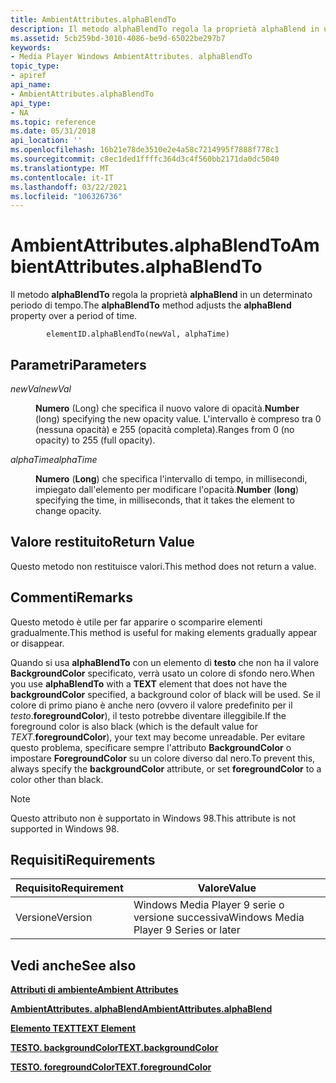 ```yaml
---
title: AmbientAttributes.alphaBlendTo
description: Il metodo alphaBlendTo regola la proprietà alphaBlend in un determinato periodo di tempo.
ms.assetid: 5cb259bd-3010-4086-be9d-65022be297b7
keywords:
- Media Player Windows AmbientAttributes. alphaBlendTo
topic_type:
- apiref
api_name:
- AmbientAttributes.alphaBlendTo
api_type:
- NA
ms.topic: reference
ms.date: 05/31/2018
api_location: ''
ms.openlocfilehash: 16b21e78de3510e2e4a58c7214995f7888f778c1
ms.sourcegitcommit: c8ec1ded1ffffc364d3c4f560bb2171da0dc5040
ms.translationtype: MT
ms.contentlocale: it-IT
ms.lasthandoff: 03/22/2021
ms.locfileid: "106326736"
---
```

# <a name="ambientattributesalphablendto"></a><span data-ttu-id="3a018-104">AmbientAttributes.alphaBlendTo</span><span class="sxs-lookup"><span data-stu-id="3a018-104">AmbientAttributes.alphaBlendTo</span></span>

<span data-ttu-id="3a018-105">Il metodo **alphaBlendTo** regola la proprietà **alphaBlend** in un determinato periodo di tempo.</span><span class="sxs-lookup"><span data-stu-id="3a018-105">The **alphaBlendTo** method adjusts the **alphaBlend** property over a period of time.</span></span>

``` syntax
        elementID.alphaBlendTo(newVal, alphaTime)
```

## <a name="parameters"></a><span data-ttu-id="3a018-106">Parametri</span><span class="sxs-lookup"><span data-stu-id="3a018-106">Parameters</span></span>

<dl> <dt>

<span data-ttu-id="3a018-107"><span id="newVal"></span><span id="newval"></span><span id="NEWVAL"></span>*newVal*</span><span class="sxs-lookup"><span data-stu-id="3a018-107"><span id="newVal"></span><span id="newval"></span><span id="NEWVAL"></span>*newVal*</span></span>
</dt> <dd>

<span data-ttu-id="3a018-108">**Numero** (Long) che specifica il nuovo valore di opacità.</span><span class="sxs-lookup"><span data-stu-id="3a018-108">**Number** (long) specifying the new opacity value.</span></span> <span data-ttu-id="3a018-109">L'intervallo è compreso tra 0 (nessuna opacità) e 255 (opacità completa).</span><span class="sxs-lookup"><span data-stu-id="3a018-109">Ranges from 0 (no opacity) to 255 (full opacity).</span></span>

</dd> <dt>

<span data-ttu-id="3a018-110"><span id="alphaTime"></span><span id="alphatime"></span><span id="ALPHATIME"></span>*alphaTime*</span><span class="sxs-lookup"><span data-stu-id="3a018-110"><span id="alphaTime"></span><span id="alphatime"></span><span id="ALPHATIME"></span>*alphaTime*</span></span>
</dt> <dd>

<span data-ttu-id="3a018-111">**Numero** (**Long**) che specifica l'intervallo di tempo, in millisecondi, impiegato dall'elemento per modificare l'opacità.</span><span class="sxs-lookup"><span data-stu-id="3a018-111">**Number** (**long**) specifying the time, in milliseconds, that it takes the element to change opacity.</span></span>

</dd> </dl>

## <a name="return-value"></a><span data-ttu-id="3a018-112">Valore restituito</span><span class="sxs-lookup"><span data-stu-id="3a018-112">Return Value</span></span>

<span data-ttu-id="3a018-113">Questo metodo non restituisce valori.</span><span class="sxs-lookup"><span data-stu-id="3a018-113">This method does not return a value.</span></span>

## <a name="remarks"></a><span data-ttu-id="3a018-114">Commenti</span><span class="sxs-lookup"><span data-stu-id="3a018-114">Remarks</span></span>

<span data-ttu-id="3a018-115">Questo metodo è utile per far apparire o scomparire elementi gradualmente.</span><span class="sxs-lookup"><span data-stu-id="3a018-115">This method is useful for making elements gradually appear or disappear.</span></span>

<span data-ttu-id="3a018-116">Quando si usa **alphaBlendTo** con un elemento di **testo** che non ha il valore **BackgroundColor** specificato, verrà usato un colore di sfondo nero.</span><span class="sxs-lookup"><span data-stu-id="3a018-116">When you use **alphaBlendTo** with a **TEXT** element that does not have the **backgroundColor** specified, a background color of black will be used.</span></span> <span data-ttu-id="3a018-117">Se il colore di primo piano è anche nero (ovvero il valore predefinito per il *testo*.**foregroundColor**), il testo potrebbe diventare illeggibile.</span><span class="sxs-lookup"><span data-stu-id="3a018-117">If the foreground color is also black (which is the default value for *TEXT*.**foregroundColor**), your text may become unreadable.</span></span> <span data-ttu-id="3a018-118">Per evitare questo problema, specificare sempre l'attributo **BackgroundColor** o impostare **ForegroundColor** su un colore diverso dal nero.</span><span class="sxs-lookup"><span data-stu-id="3a018-118">To prevent this, always specify the **backgroundColor** attribute, or set **foregroundColor** to a color other than black.</span></span>

> [!Note]  
> <span data-ttu-id="3a018-119">Questo attributo non è supportato in Windows 98.</span><span class="sxs-lookup"><span data-stu-id="3a018-119">This attribute is not supported in Windows 98.</span></span>

 

## <a name="requirements"></a><span data-ttu-id="3a018-120">Requisiti</span><span class="sxs-lookup"><span data-stu-id="3a018-120">Requirements</span></span>



| <span data-ttu-id="3a018-121">Requisito</span><span class="sxs-lookup"><span data-stu-id="3a018-121">Requirement</span></span> | <span data-ttu-id="3a018-122">Valore</span><span class="sxs-lookup"><span data-stu-id="3a018-122">Value</span></span> |
|--------------------|---------------------------------------------------|
| <span data-ttu-id="3a018-123">Versione</span><span class="sxs-lookup"><span data-stu-id="3a018-123">Version</span></span><br/> | <span data-ttu-id="3a018-124">Windows Media Player 9 serie o versione successiva</span><span class="sxs-lookup"><span data-stu-id="3a018-124">Windows Media Player 9 Series or later</span></span><br/> |



## <a name="see-also"></a><span data-ttu-id="3a018-125">Vedi anche</span><span class="sxs-lookup"><span data-stu-id="3a018-125">See also</span></span>

<dl> <dt>

[<span data-ttu-id="3a018-126">**Attributi di ambiente**</span><span class="sxs-lookup"><span data-stu-id="3a018-126">**Ambient Attributes**</span></span>](ambient-attributes.md)
</dt> <dt>

[<span data-ttu-id="3a018-127">**AmbientAttributes. alphaBlend**</span><span class="sxs-lookup"><span data-stu-id="3a018-127">**AmbientAttributes.alphaBlend**</span></span>](ambientattributes-alphablend.md)
</dt> <dt>

[<span data-ttu-id="3a018-128">**Elemento TEXT**</span><span class="sxs-lookup"><span data-stu-id="3a018-128">**TEXT Element**</span></span>](text-element.md)
</dt> <dt>

[<span data-ttu-id="3a018-129">**TESTO. backgroundColor**</span><span class="sxs-lookup"><span data-stu-id="3a018-129">**TEXT.backgroundColor**</span></span>](text-backgroundcolor.md)
</dt> <dt>

[<span data-ttu-id="3a018-130">**TESTO. foregroundColor**</span><span class="sxs-lookup"><span data-stu-id="3a018-130">**TEXT.foregroundColor**</span></span>](text-foregroundcolor.md)
</dt> </dl>

 

 





